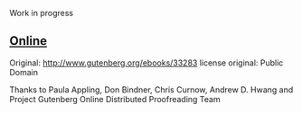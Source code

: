 Work in progress

## [Online](http://calculusmadeeasy.org/)

Original:
http://www.gutenberg.org/ebooks/33283
license original: Public Domain

Thanks to Paula Appling, Don Bindner, Chris Curnow, Andrew D. Hwang
and
Project Gutenberg Online Distributed Proofreading Team
